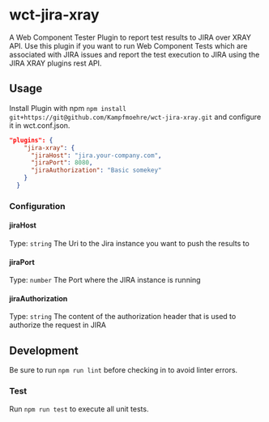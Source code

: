 # wct-jira-xray
A Web Component Tester Plugin to report test results to JIRA over XRAY API.
Use this plugin if you want to run Web Component Tests which are associated with JIRA issues and report the test execution to JIRA using the JIRA XRAY plugins rest API.

## Usage
Install Plugin with npm ```npm install git+https://git@github.com/Kampfmoehre/wct-jira-xray.git``` and configure it in wct.conf.json.

```json
"plugins": {
    "jira-xray": {
      "jiraHost": "jira.your-company.com",
      "jiraPort": 8080,
      "jiraAuthorization": "Basic somekey"
    }
  }
```

### Configuration

#### jiraHost
Type: `string`
The Uri to the Jira instance you want to push the results to

#### jiraPort
Type: `number`
The Port where the JIRA instance is running

#### jiraAuthorization
Type: `string`
The content of the authorization header that is used to authorize the request in JIRA

## Development
Be sure to run ```npm run lint``` before checking in to avoid linter errors.

### Test
Run ```npm run test``` to execute all unit tests.
